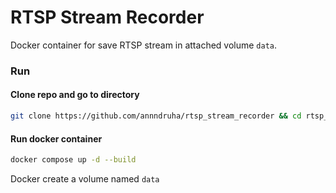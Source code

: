 # RTSP Stream Recorder

Docker container for save RTSP stream in attached volume `data`.


### Run

#### Clone repo and go to directory
```bash
git clone https://github.com/annndruha/rtsp_stream_recorder && cd rtsp_stream_recorder
```

#### Run docker container
```bash
docker compose up -d --build
```
Docker create a volume named `data`
